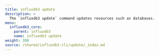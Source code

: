 ```yaml
---
title: influxdb3 update
description: >
  The `influxdb3 update` command updates resources such as databases.
menu:
  influxdb3_core:
    parent: influxdb3
    name: influxdb3 update
weight: 300
source: /shared/influxdb3-cli/update/_index.md
---
```


<!-- 
// SOURCE content/shared/influxdb3-cli/update/_index.md
-->